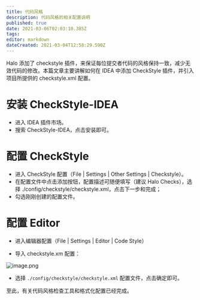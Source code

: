 ```yaml
---
title: 代码风格
description: 代码风格的相关配置说明
published: true
date: 2021-03-06T02:03:10.385Z
tags: 
editor: markdown
dateCreated: 2021-03-04T12:58:29.590Z
---
```


Halo 添加了 checkstyle 插件，来保证每位提交者代码的风格保持一致，减少无效代码的修改。本篇文章主要讲解如何在 IDEA 中添加 CheckStyle 插件，并引入项目所提供的 checkstyle.xml 配置。

# 安装 CheckStyle-IDEA

- 进入 IDEA 插件市场。
- 搜索 CheckStyle-IDEA，点击安装即可。

# 配置 CheckStyle

- 进入 CheckStyle 配置（File | Settings | Other Settings | Checkstyle）。
- 在配置文件中点击添加按钮，配置描述可随便填写（建议 Halo Checks），选择 ./config/checkstyle/checkstyle.xml，点击下一步和完成；
- 勾选刚刚创建的配置文件。

# 配置 Editor

- 进入编辑器配置（File | Settings | Editor | Code Style）

- 导入 checkstyle.xm 配置：

![image.png](https://halo.run/upload/2020/2/image-0c7a018e73f74634a534fa3ba8806628.png)
  
- 选择 `./config/checkstyle/checkstyle.xml` 配置文件，点击确定即可。

至此，有关代码风格检查工具和格式化配置已经完成。